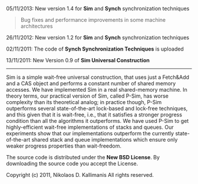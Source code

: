 05/11/2013: New version 1.4 for **Sim** and **Synch** synchronization techniques

> Bug fixes and performance improvements in some machine architectures


26/11/2012: New version 1.2 for **Sim** and **Synch** synchronization techniques

02/11/2011: The code of **Synch Synchronization Techniques** is uploaded

13/11/2011: New Version 0.9 of **Sim Universal Construction**

---


Sim is a simple wait-free universal construction, that uses just a Fetch&Add and a CAS object and performs a constant number of shared memory accesses. We have implemented Sim in a real shared-memory machine. In theory terms, our practical version of Sim, called P-Sim,
has worse complexity than its theoretical analog; in practice though, P-Sim outperforms
several state-of-the-art lock-based and lock-free techniques, and this given that it is wait-free, i.e., that it satisfies a stronger progress condition than all the algorithms it outperforms. We have used P-Sim to get highly-efficient wait-free implementations of stacks and queues. Our experiments show that our implementations outperform the currently state-of-the-art shared stack and queue implementations which ensure only weaker progress properties than wait-freedom.

The source code is distributed under the **New BSD License**.
By downloading the source code you accept the License.

Copyright (c) 2011, Nikolaos D. Kallimanis
All rights reserved.